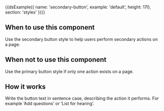 
{{dsExample({
  name: 'secondary-button',
  example: 'default',
  height: 170,
  section: 'styles'
})}}

## When to use this component

Use the secondary button style to help users perform secondary actions on a page.

## When not to use this component

Use the primary button style if only one action exists on a page.

## How it works

Write the button text in sentence case, describing the action it performs. For example ‘Add questions’ or ‘List for hearing’.
